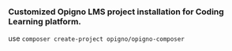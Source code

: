 ### Customized Opigno LMS project installation for Coding Learning platform.
use `composer create-project opigno/opigno-composer`
